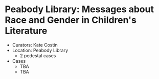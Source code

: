 # Peabody Library: Messages about Race and Gender in Children's Literature

* Curators: Kate Costin
* Location: Peabody Library
  * 2 pedestal cases
* Cases
  * TBA
  * TBA

